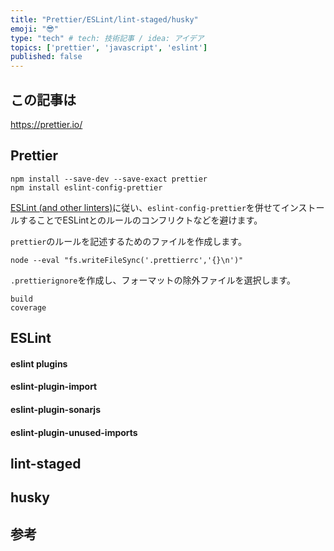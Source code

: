 ```yaml
---
title: "Prettier/ESLint/lint-staged/husky"
emoji: "😎"
type: "tech" # tech: 技術記事 / idea: アイデア
topics: ['prettier', 'javascript', 'eslint']
published: false
---
```

## この記事は
https://prettier.io/

## Prettier
```
npm install --save-dev --save-exact prettier
npm install eslint-config-prettier
```

[ESLint (and other linters)](https://prettier.io/docs/en/install#eslint-and-other-linters)に従い、`eslint-config-prettier`を併せてインストールすることでESLintとのルールのコンフリクトなどを避けます。

`prettier`のルールを記述するためのファイルを作成します。
```
node --eval "fs.writeFileSync('.prettierrc','{}\n')"
```
`.prettierignore`を作成し、フォーマットの除外ファイルを選択します。
```txt:prettierignore
build
coverage
```

## ESLint
#### eslint plugins
#### eslint-plugin-import

#### eslint-plugin-sonarjs

#### eslint-plugin-unused-imports

## lint-staged

## husky

## 参考
